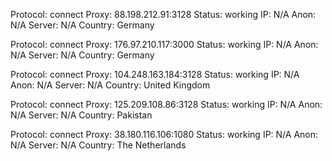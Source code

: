 Protocol: connect
Proxy: 88.198.212.91:3128
Status: working
IP: N/A
Anon: N/A
Server: N/A
Country: Germany

Protocol: connect
Proxy: 176.97.210.117:3000
Status: working
IP: N/A
Anon: N/A
Server: N/A
Country: Germany

Protocol: connect
Proxy: 104.248.163.184:3128
Status: working
IP: N/A
Anon: N/A
Server: N/A
Country: United Kingdom

Protocol: connect
Proxy: 125.209.108.86:3128
Status: working
IP: N/A
Anon: N/A
Server: N/A
Country: Pakistan

Protocol: connect
Proxy: 38.180.116.106:1080
Status: working
IP: N/A
Anon: N/A
Server: N/A
Country: The Netherlands

